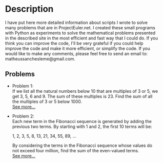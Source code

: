 <!DOCTYPE html>
<html>
<head></head> 
<body>
<h1>Description</h1>  
<p>  
I have put here more detailed information about scripts I wrote to solve many problems that are in ProjectEuler.net. I created these small programs with Python as experiments to solve the mathematical problems presented in the described site in the most efficient and fast way that I could do.
If you think you can improve the code, I'll be very grateful if you could help improve the code and make it more efficient, or simplify the code.
If you would like to make any comments, please feel free to send an email to:
matheussanchesleme@gmail.com.
</p>
<h2>Problems</h2>  
<ul>
<li>
<p>  
Problem 1:</br>
If we list all the natural numbers below 10 that are multiples of 3 or 5, we get 3, 5, 6 and 9. The sum of these multiples is 23.
Find the sum of all the multiples of 3 or 5 below 1000.</br><a href="https://github.com/Monoclinico/Project-Euler-Solutions/blob/master/euler_1.py">See more...</a>
</p>
</li>
<li>
<p>
Problem 2:</br>
Each new term in the Fibonacci sequence is generated by adding the previous two terms. By starting with 1 and 2, the first 10 terms will be:</br>

1, 2, 3, 5, 8, 13, 21, 34, 55, 89, ...</br>

By considering the terms in the Fibonacci sequence whose values do not exceed four million, find the sum of the even-valued terms.</br>
<a href='href="https://github.com/Monoclinico/Project-Euler-Solutions/blob/master/euler_2.py'>See more...</a>
</p>
</li>  
</ul>
</body>
</html> 
